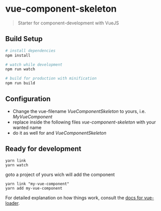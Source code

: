 # vue-component-skeleton

> Starter for component-development with VueJS

## Build Setup

``` bash
# install dependencies
npm install

# watch while development
npm run watch

# build for production with minification
npm run build
```

## Configuration

- Change the vue-filename *VueComponentSkeleton* to yours, i.e. *MyVueComponent*
- replace inside the following files *vue-component-skeleton* with your wanted name
- do it as well for and *VueComponentSkeleton*

## Ready for development

``` 
yarn link
yarn watch
``` 

goto a project of yours wich will add the component

``` 
yarn link "my-vue-component"
yarn add my-vue-component
``` 


For detailed explanation on how things work, consult the [docs for vue-loader](http://vuejs.github.io/vue-loader).